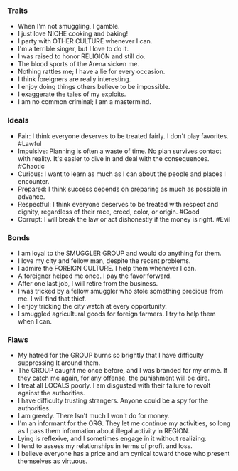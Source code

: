 
### Traits
- When I'm not smuggling, I gamble.
- I just love NICHE cooking and baking!
- I party with OTHER CULTURE whenever I can.
- I'm a terrible singer, but I love to do it.
- I was raised to honor RELIGION and still do.
- The blood sports of the Arena sicken me.
- Nothing rattles me; I have a lie for every occasion.
- I think foreigners are really interesting.
- I enjoy doing things others believe to be impossible.
- I exaggerate the tales of my exploits.
- I am no common criminal; I am a mastermind.
### Ideals
- Fair: I think everyone deserves to be treated fairly. I don't play favorites. #Lawful
- Impulsive: Planning is often a waste of time. No plan survives contact with reality. It's easier to dive in and deal with the consequences. #Chaotic
- Curious: I want to learn as much as I can about the people and places I encounter.
- Prepared: I think success depends on preparing as much as possible in advance.
- Respectful: I think everyone deserves to be treated with respect and dignity, regardless of their race, creed, color, or origin. #Good
- Corrupt: I will break the law or act dishonestly if the money is right. #Evil
### Bonds
- I am loyal to the SMUGGLER GROUP and would do anything for them.
- I love my city and fellow man, despite the recent problems.
- I admire the FOREIGN CULTURE. I help them whenever I can.
- A foreigner helped me once. I pay the favor forward.
- After one last job, I will retire from the business.
- I was tricked by a fellow smuggler who stole something precious from me. I will find that thief.
- I enjoy tricking the city watch at every opportunity.
- I smuggled agricultural goods for foreign farmers. I try to help them when I can.
### Flaws
- My hatred for the GROUP burns so brightly that I have difficulty suppressing It around them.
- The GROUP caught me once before, and I was branded for my crime. If they catch me again, for any offense, the punishment will be dire.
- I treat all LOCALS poorly. I am disgusted with their failure to revolt against the authorities.
- I have difficulty trusting strangers. Anyone could be a spy for the authorities.
- I am greedy. There Isn't much I won't do for money.
- I'm an informant for the ORG. They let me continue my activities, so long as I pass them information about illegal activity in REGION.
- Lying is reflexive, and I sometimes engage in it without realizing.
- I tend to assess my relationships in terms of profit and loss.
- I believe everyone has a price and am cynical toward those who present themselves as virtuous.